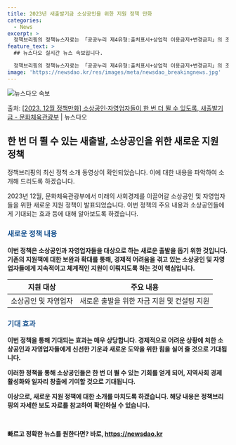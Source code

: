 ```yaml
---
title: 2023년 새출발기금 소상공인을 위한 지원 정책 만화
categories:
  - News
excerpt: >
  정책브리핑의 정책뉴스자료는 「공공누리 제4유형:출처표시+상업적 이용금지+변경금지」의 조건에 따라 자유롭게 이…
feature_text: >
  ## 뉴스다오 실시간 뉴스 속보입니다.

  정책브리핑의 정책뉴스자료는 「공공누리 제4유형:출처표시+상업적 이용금지+변경금지」의 조건에 따라 자유롭게 이…
image: 'https://newsdao.kr/res/images/meta/newsdao_breakingnews.jpg'
---
```


![뉴스다오 속보](https://newsdao.kr/res/images/meta/newsdao_breakingnews.jpg)

<p>출처: <a href="https://newsdao.kr/2713" rel="dofollow">[2023. 12월 정책만화] 소상공인·자영업자들이 한 번 더 뛸 수 있도록, 새출발기금 - 문화체육관광부</a> | 뉴스다오</p>

<h2 data-ke-size="size26">한 번 더 뛸 수 있는 새출발, 소상공인을 위한 새로운 지원 정책</h2>
정책브리핑의 최신 정책 소개 동영상이 확인되었습니다. 이에 대한 내용을 파악하여 소개해 드리도록 하겠습니다.

<p data-ke-size="size16">2023년 12월, 문화체육관광부에서 미래의 사회경제를 이끌어갈 소상공인 및 자영업자들을 위한 새로운 지원 정책이 발표되었습니다. 이번 정책의 주요 내용과 소상공인들에게 기대되는 효과 등에 대해 알아보도록 하겠습니다.</p>

<h3><b><span style="color: #1a5490;">새로운 정책 내용</span><b></h3>
이번 정책은 소상공인과 자영업자들을 대상으로 하는 새로운 출발을 돕기 위한 것입니다. 기존의 지원책에 대한 보완과 확대를 통해, 경제적 어려움을 겪고 있는 소상공인 및 자영업자들에게 지속적이고 체계적인 지원이 이뤄지도록 하는 것이 핵심입니다.

<table>
<thead>
<tr>
<th style="text-align: center;">지원 대상</th>
<th style="text-align: center;">주요 내용</th>
</tr>
</thead>
<tbody>
<tr>
<td style="text-align: center;">소상공인 및 자영업자</td>
<td style="text-align: center;">새로운 출발을 위한 자금 지원 및 컨설팅 지원</td>
</tr>
</tbody>
</table>

<h3><b><span style="color: #1a5490;">기대 효과</span><b></h3>
이번 정책을 통해 기대되는 효과는 매우 상당합니다. 경제적으로 어려운 상황에 처한 소상공인과 자영업자들에게 신선한 기운과 새로운 도약을 위한 힘을 실어 줄 것으로 기대됩니다.

<p data-ke-size="size16">이러한 정책을 통해 소상공인들은 한 번 더 뛸 수 있는 기회를 얻게 되어, 지역사회 경제 활성화와 일자리 창출에 기여할 것으로 기대됩니다.</p>

이상으로, 새로운 지원 정책에 대한 소개를 마치도록 하겠습니다. 해당 내용은 정책브리핑의 자세한 보도 자료를 참고하여 확인하실 수 있습니다.

<p data-ke-size="size16">&nbsp;</p> 

빠르고 정확한 뉴스를 원한다면? 바로, <a href="https://newsdao.kr" rel="dofollow">https://newsdao.kr</a>


    
